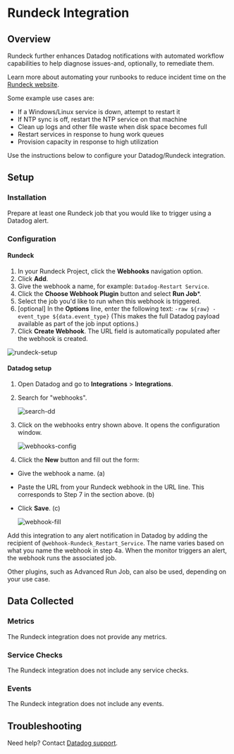 # Rundeck Integration

## Overview

Rundeck further enhances Datadog notifications with automated workflow capabilities to help diagnose issues-and, optionally, to remediate them. 

Learn more about automating your runbooks to reduce incident time on the [Rundeck website][1].

Some example use cases are:

- If a Windows/Linux service is down, attempt to restart it
- If NTP sync is off, restart the NTP service on that machine
- Clean up logs and other file waste when disk space becomes full
- Restart services in response to hung work queues
- Provision capacity in response to high utilization

Use the instructions below to configure your Datadog/Rundeck integration.

## Setup

### Installation
Prepare at least one Rundeck job that you would like to trigger using a Datadog alert.

### Configuration

#### Rundeck

1. In your Rundeck Project, click the **Webhooks** navigation option.
2. Click **Add**.
3. Give the webhook a name, for example: `Datadog-Restart Service`.
4. Click the **Choose Webhook Plugin** button and select **Run Job***.
5. Select the job you'd like to run when this webhook is triggered.
6. [optional] In the **Options** line, enter the following text:
`-raw ${raw} -event_type ${data.event_type}`
(This makes the full Datadog payload available as part of the job input options.)
7. Click **Create Webhook**. The URL field is automatically populated after the webhook is created.

![rundeck-setup][2]

#### Datadog setup
1. Open Datadog and go to **Integrations** > **Integrations**.
2. Search for "webhooks".

    ![search-dd][3]

3. Click on the webhooks entry shown above. It opens the configuration window.

    ![webhooks-config][4]

4. Click the **New** button and fill out the form:
  - Give the webhook a name. (a)
  - Paste the URL from your Rundeck webhook in the URL line. This corresponds to Step 7 in the section above. (b)
  - Click **Save**. (c)

    ![webhook-fill][5]

Add this integration to any alert notification in Datadog by adding the recipient of `@webhook-Rundeck_Restart_Service`. The name varies based on what you name the webhook in step 4a. When the monitor triggers an alert, the webhook runs the associated job.

Other plugins, such as Advanced Run Job, can also be used, depending on your use case.

## Data Collected

### Metrics

The Rundeck integration does not provide any metrics.

### Service Checks

The Rundeck integration does not include any service checks.

### Events

The Rundeck integration does not include any events.

## Troubleshooting

Need help? Contact [Datadog support][6].

[1]: https://www.rundeck.com
[2]: https://raw.githubusercontent.com/DataDog/integrations-extras/master/rundeck/images/rundeck-setup.png
[3]: https://raw.githubusercontent.com/DataDog/integrations-extras/master/rundeck/images/dd-search.png
[4]: https://raw.githubusercontent.com/DataDog/integrations-extras/master/rundeck/images/webhooks-config.png
[5]: https://raw.githubusercontent.com/DataDog/integrations-extras/master/rundeck/images/webhook-fill.png
[6]: https://docs.datadoghq.com/help/
